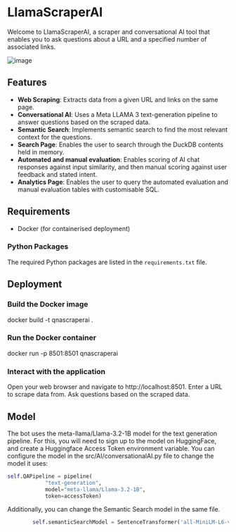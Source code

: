 # LlamaScraperAI

Welcome to LlamaScraperAI, a scraper and conversational AI tool that enables you to ask questions about a URL and a specified number of associated links.

![image](https://github.com/user-attachments/assets/bc5715a4-2ffe-4621-9e0d-f2f3ce9de7c1)

## Features

- **Web Scraping**: Extracts data from a given URL and links on the same page.
- **Conversational AI**: Uses a Meta LLAMA 3 text-generation pipeline to answer questions based on the scraped data.
- **Semantic Search**: Implements semantic search to find the most relevant context for the questions.
- **Search Page**: Enables the user to search through the DuckDB contents held in memory.
- **Automated and manual evaluation**: Enables scoring of AI chat responses against input similarity, and then manual scoring against user feedback and stated intent.
- **Analytics Page**: Enables the user to query the automated evaluation and manual evaluation tables with customisable SQL.

## Requirements

- Docker (for containerised deployment)

### Python Packages

The required Python packages are listed in the `requirements.txt` file.

## Deployment
### Build the Docker image
docker build -t qnascraperai .

### Run the Docker container
docker run -p 8501:8501 qnascraperai

### Interact with the application
Open your web browser and navigate to http://localhost:8501.
Enter a URL to scrape data from.
Ask questions based on the scraped data.

## Model
The bot uses the meta-llama/Llama-3.2-1B model for the text generation pipeline. For this, you will need to sign up to the model on HuggingFace, and create a Huggingface Access Token environment variable. You can configure the model in the src/AI/conversationalAI.py file to change the model it uses:

```python
self.QAPipeline = pipeline(
            "text-generation",
            model="meta-llama/Llama-3.2-1B",
            token=accessToken)
```

Additionally, you can change the Semantic Search model in the same file.
```python
        self.semanticSearchModel = SentenceTransformer('all-MiniLM-L6-v2')
```
